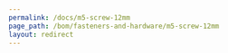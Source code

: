 ```yaml
---
permalink: /docs/m5-screw-12mm
page_path: /bom/fasteners-and-hardware/m5-screw-12mm
layout: redirect
---
```


